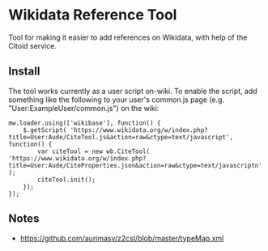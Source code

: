 Wikidata Reference Tool
========================

Tool for making it easier to add references on Wikidata, with help of the Citoid service.

## Install

The tool works currently as a user script on-wiki.  To enable the script, add something like the following to your user's common.js page (e.g. "User:ExampleUser/common.js") on the wiki:

```
mw.loader.using(['wikibase'], function() {
	$.getScript( 'https://www.wikidata.org/w/index.php?title=User:Aude/CiteTool.js&action=raw&ctype=text/javascript', function() {
		var citeTool = new wb.CiteTool( 'https://www.wikidata.org/w/index.php?title=User:Aude/CiteProperties.json&action=raw&ctype=text/javascriptn' );
		citeTool.init();
	});
});

```

## Notes

* https://github.com/aurimasv/z2csl/blob/master/typeMap.xml
